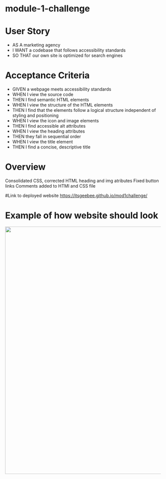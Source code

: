 # module-1-challenge

# User Story
* AS A marketing agency
* I WANT a codebase that follows accessibility standards
* SO THAT our own site is optimized for search engines

# Acceptance Criteria
* GIVEN a webpage meets accessibility standards
* WHEN I view the source code
* THEN I find semantic HTML elements
* WHEN I view the structure of the HTML elements
* THEN I find that the elements follow a logical structure independent of styling and positioning
* WHEN I view the icon and image elements
* THEN I find accessible alt attributes
* WHEN I view the heading attributes
* THEN they fall in sequential order
* WHEN I view the title element
* THEN I find a concise, descriptive title


# Overview

Consolidated CSS, corrected HTML heading and img atributes
Fixed button links
Comments added to HTMl and CSS file 

#Link to deployed website 
https://itsgeebee.github.io/mod1challenge/

# Example of how website should look

<img src="assets\images\screenshot.png" width="800px" height="auto">

